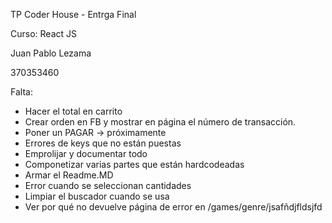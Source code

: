 TP Coder House - Entrga Final

Curso: React JS

Juan Pablo Lezama

370353460

Falta:

- Hacer el total en carrito
- Crear orden en FB y mostrar en página el número de transacción.
- Poner un PAGAR -> próximamente
- Errores de keys que no están puestas
- Emprolijar y documentar todo
- Componetizar varias partes que están hardcodeadas
- Armar el Readme.MD
- Error cuando se seleccionan cantidades
- Limpiar el buscador cuando se usa
- Ver por qué no devuelve página de error en /games/genre/jsafñdjfldsjfd